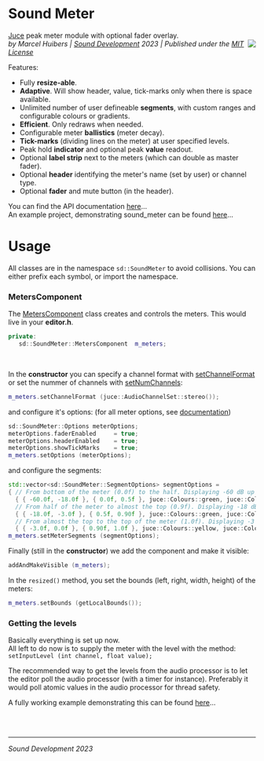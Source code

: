 # Sound Meter
[Juce](https://juce.com/) peak meter module with optional fader overlay.<br>
<img align="right" src="https://www.sounddevelopment.nl/sd/resources/images/sound_meter/sound_meter_demo_23.gif">
*by Marcel Huibers | [Sound Development](https://www.sounddevelopment.nl) 2023 | Published under the [MIT License](https://en.wikipedia.org/wiki/MIT_License)*


Features:
- Fully **resize-able**.
- **Adaptive**. Will show header, value, tick-marks only when there is space available.
- Unlimited number of user defineable **segments**, with custom ranges and configurable colours or gradients.
- **Efficient**. Only redraws when needed.
- Configurable meter **ballistics** (meter decay).
- **Tick-marks** (dividing lines on the meter) at user specified levels.
- Peak hold **indicator** and optional peak **value** readout.
- Optional **label strip** next to the meters (which can double as master fader).
- Optional **header** identifying the meter's name (set by user) or channel type.
- Optional **fader** and mute button (in the header).

You can find the API documentation [here](https://www.sounddevelopment.nl/sd/resources/documentation/sound_meter/)...
<br>
An example project, demonstrating sound_meter can be found [here](https://github.com/SoundDevelopment/sound_meter-example)...

# Usage

All classes are in the namespace `sd::SoundMeter` to avoid collisions. You can either prefix each symbol, or import the namespace. 

### MetersComponent

The [MetersComponent](https://www.sounddevelopment.nl/sd/resources/documentation/sound_meter/classsd_1_1SoundMeter_1_1MetersComponent.html) class creates and controls the meters. 
This would live in your **editor.h**. 
```cpp
private:
   sd::SoundMeter::MetersComponent  m_meters;
```
<br>

In the **constructor** you can specify a channel format with [setChannelFormat](https://www.sounddevelopment.nl/sd/resources/documentation/sound_meter/classsd_1_1SoundMeter_1_1MetersComponent.html#aea27fda8af5ec463436186e8fb3afd20) or set the nummer of channels with [setNumChannels](https://www.sounddevelopment.nl/sd/resources/documentation/sound_meter/classsd_1_1SoundMeter_1_1MetersComponent.html#a042d84e77a91f501c57377d461957e41):
```cpp
m_meters.setChannelFormat (juce::AudioChannelSet::stereo());
```
and configure it's options: (for all meter options, see [documentation](https://www.sounddevelopment.nl/sd/resources/documentation/sound_meter/structsd_1_1SoundMeter_1_1Options.html))
```cpp
sd::SoundMeter::Options meterOptions;
meterOptions.faderEnabled     = true;
meterOptions.headerEnabled    = true;
meterOptions.showTickMarks    = true;
m_meters.setOptions (meterOptions);
```
and configure the segments:
```cpp
std::vector<sd::SoundMeter::SegmentOptions> segmentOptions = 
{ // From bottom of the meter (0.0f) to the half. Displaying -60 dB up to -18 dB.
  { { -60.0f, -18.0f }, { 0.0f, 0.5f }, juce::Colours::green, juce::Colours::green }, 
  // From half of the meter to almost the top (0.9f). Displaying -18 dB up to -3 dB.
  { { -18.0f, -3.0f }, { 0.5f, 0.90f }, juce::Colours::green, juce::Colours::yellow },
  // From almost the top to the top of the meter (1.0f). Displaying -3 dB up to 0 dB.
  { { -3.0f, 0.0f }, { 0.90f, 1.0f }, juce::Colours::yellow, juce::Colours::red } };    
m_meters.setMeterSegments (segmentOptions);
```

Finally (still in the **constructor**) we add the component and make it visible:
```cpp
addAndMakeVisible (m_meters);
```

In the `resized()` method, you set the bounds (left, right, width, height) of the meters:
```cpp
m_meters.setBounds (getLocalBounds());
```

### Getting the levels

Basically everything is set up now.<br>
All left to do now is to supply the meter with the level with the method:
`setInputLevel (int channel, float value);`

The recommended way to get the levels from the audio processor is to let the editor poll the audio processor (with a timer for instance).
Preferably it would poll atomic values in the audio processor for thread safety.

A fully working example demonstrating this can be found [here](https://github.com/SoundDevelopment/sound_meter-example)...

<br><br>

-----
*Sound Development 2023*
